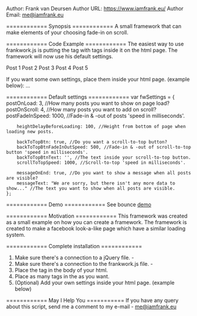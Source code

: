 Author: Frank van Deursen
Author URL: https://www.iamfrank.eu/
Author Email: me@iamfrank.eu


============ Synopsis ============
A small framework that can make elements of your choosing fade-in on scroll.


============ Code Example ============
The easiest way to use frankwork.js is putting the <fw-container> tag with <fw-post> tags inside it on the html page. The framework will now use his default settings.

<body>
    <fw-container>
        <fw-post>Post 1</fw-post>
        <fw-post>Post 2</fw-post>
        <fw-post>Post 3</fw-post>
        <fw-post>Post 4</fw-post>
        <fw-post>Post 5</fw-post>
    </fw-container>
</body>

If you want some own settings, place them inside your html page. (example below):
...
    <script>
        var fwCustomSettings = {
            scrollToTopSpeed: 1500,
            backToTopBtn: true,
            messageText: "That's all!"
        };
    </script>
</head>

============ Default settings ============
    var fwSettings = {
        postOnLoad: 3, //How many posts you want to show on page load?
        postOnScroll: 4, //How many posts you want to add on scroll?
        postFadeInSpeed: 1000, //Fade-in & -out of posts 'speed in milliseconds'.

        heightDelayBeforeLoading: 100, //Height from bottom of page when loading new posts.

        backToTopBtn: true, //Do you want a scroll-to-top button?
        backToTopBtnFadeInOutSpeed: 500, //Fade-in & -out of scroll-to-top button 'speed in milliseconds'.
        backToTopBtnText: '', //The text inside your scroll-to-top button.
        scrollToTopSpeed: 1000, //Scroll-to-top 'speed in milliseconds'.

        messageOnEnd: true, //Do you want to show a message when all posts are visible?
        messageText: "We are sorry, but there isn't any more data to show..." //The text you want to show when all posts are visible.
    };
    

============ Demo ============
See bounce [demo](http://frankworks.frankbook.nl)
   
   
============ Motivation ============
This framework was created as a small example on how you can create a framework.
The framework is created to make a facebook look-a-like page which have a similar loading system.
    
    
============ Complete installation ============
1.  Make sure there's a connection to a jQuery file. - <script src="https://ajax.googleapis.com/ajax/libs/jquery/2.2.0/jquery.min.js"></script>
2.  Make sure there's a connection to the frankwork.js file. - <script src="frankwork.js"></script>
3.  Place the <fw-container> tag in the body of your html.
4.  Place as many <fw-post> tags in the <fw-container> as you want.
5.  (Optional) Add your own settings inside your html page. (example below)


============ May I Help You ===========
If you have any query about this script, send me a comment to my e-mail - me@iamfrank.eu